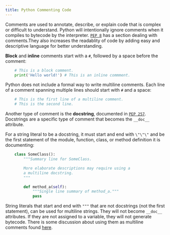 ```yaml
---
title: Python Commenting Code
---
```

Comments are used to annotate, describe, or explain code that is complex or difficult to understand. Python will intentionally ignore comments when it compiles to bytecode by the interpreter. <a href='https://www.python.org/dev/peps/pep-0008/#comments' target='_blank' rel='nofollow'>`PEP 8`</a> has a section dealing with comments.They also increases the readablity of code by adding easy and descriptive language for better understanding.

**Block** and **inline** comments start with a `#`, followed by a space before the comment:

```python
    # This is a block comment.
    print('Hello world!') # This is an inline commment.
```

Python does not include a formal way to write multiline comments. Each line of a comment spanning multiple lines should start with `#` and a space:
```python
    # This is the first line of a multiline comment.
    # This is the second line.
```
Another type of comment is the **docstring**, documented in <a href='https://www.python.org/dev/peps/pep-0257/' target='_blank' rel='nofollow'>`PEP 257`</a>. Docstrings are a specific type of comment that becomes the `__doc__` attribute.

For a string literal to be a docstring, it must start and end with `\"\"\"` and be the first statement of the module, function, class, or method definition it is documenting:

```python
    class SomeClass():
        """Summary line for SomeClass.

        More elaborate descriptions may require using a
        a multiline docstring.
        """

        def method_a(self):
            """Single line summary of method_a."""
            pass
```

String literals that start and end with `"""` that are not docstrings (not the first statement), can be used for multiline strings. They will not become `__doc__` attributes. If they are not assigned to a variable, they will not generate bytecode. There is some discussion about using them as multiline comments found <a href='http://stackoverflow.com/questions/7696924/multiline-comments-in-python' target='_blank' rel='nofollow'>here</a>.
